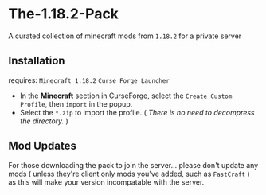 # The-1.18.2-Pack
A curated collection of minecraft mods from `1.18.2` for a private server
## Installation
requires: `Minecraft 1.18.2` `Curse Forge Launcher`
- In the **Minecraft** section in CurseForge, select the `Create Custom Profile`, then `import` in the popup.
- Select the `*.zip` to import the profile. ( *There is no need to decompress the directory.* )
## Mod Updates
For those downloading the pack to join the server... please don't update any mods ( unless they're client only mods you've added, such as `FastCraft` ) as this will make your version incompatable with the server.
